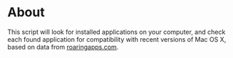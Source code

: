 About
=====

This script will look for installed applications on your computer, and check each found application for compatibility with recent versions of Mac OS X, based on data from [roaringapps.com](http://roaringapps.com).
